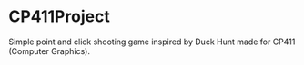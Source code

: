 CP411Project
============

Simple point and click shooting game inspired by Duck Hunt made for CP411 (Computer Graphics).
